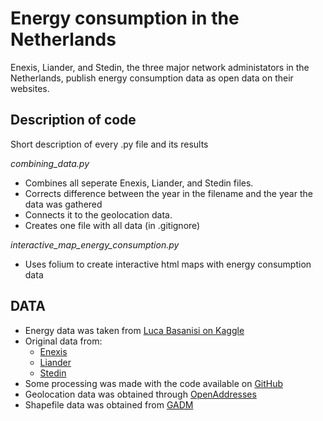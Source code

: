 # Energy consumption in the Netherlands

Enexis, Liander, and Stedin, the three major network administators in the Netherlands, publish energy consumption data as open data on their websites. 


## Description of code
Short description of every .py file and its results

*combining_data.py*
- Combines all seperate Enexis, Liander, and Stedin files. 
- Corrects difference between the year in the filename and the year the data was gathered
- Connects it to the geolocation data.
- Creates one file with all data (in .gitignore)

*interactive_map_energy_consumption.py*
- Uses folium to create interactive html maps with energy consumption data

## DATA
- Energy data was taken from [Luca Basanisi
 on Kaggle](https://www.kaggle.com/lucabasa/dutch-energy)
 - Original data from:
   - [Enexis](https://www.enexis.nl/over-ons/wat-bieden-we/andere-diensten/open-data)
   - [Liander](https://www.liander.nl/partners/datadiensten/open-data/data)
   - [Stedin](https://www.stedin.net/zakelijk/open-data/verbruiksgegevens)
 - Some processing was made with the code available on [GitHub](https://github.com/lucabasa/kaggle_dutch_energy/blob/master/raw_data_cleaning.ipynb)
- Geolocation data was obtained through [OpenAddresses](https://openaddresses.io/)
- Shapefile data was obtained from [GADM](https://gadm.org/)
